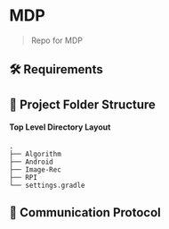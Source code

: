 # MDP

> Repo for MDP

## 🛠 Requirements

## 📂 Project Folder Structure

#### Top Level Directory Layout

```terminal
.
├── Algorithm
├── Android
├── Image-Rec
├── RPI
└── settings.gradle
```

## 🎤 Communication Protocol
